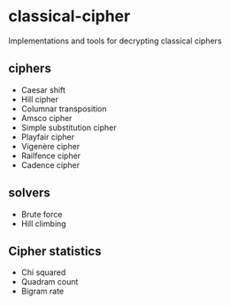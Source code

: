 # classical-cipher
Implementations and tools for decrypting classical ciphers

## ciphers
- Caesar shift
- Hill cipher
- Columnar transposition
- Amsco cipher
- Simple substitution cipher
- Playfair cipher
- Vigenère cipher
- Railfence cipher
- Cadence cipher


## solvers
- Brute force
- Hill climbing

## Cipher statistics
- Chi squared
- Quadram count
- Bigram rate
